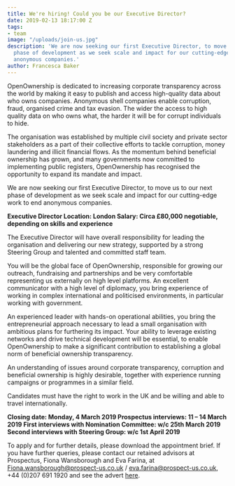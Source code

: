 ```yaml
---
title: We're hiring! Could you be our Executive Director?
date: 2019-02-13 18:17:00 Z
tags:
- team
image: "/uploads/join-us.jpg"
description: 'We are now seeking our first Executive Director, to move us to our next
  phase of development as we seek scale and impact for our cutting-edge work to end
  anonymous companies.'
author: Francesca Baker
---
```


OpenOwnership is dedicated to increasing corporate transparency across the world by making it easy to publish and access high-quality data about who owns companies. Anonymous shell companies enable corruption, fraud, organised crime and tax evasion. The wider the access to high quality data on who owns what, the harder it will be for corrupt individuals to hide.  

The organisation was established by multiple civil society and private sector stakeholders as a part of their collective efforts to tackle corruption, money laundering and illicit financial flows. As the momentum behind beneficial ownership has grown, and many governments now committed to implementing public registers, OpenOwnership has recognised the opportunity to expand its mandate and impact. 

We are now seeking our first Executive Director, to move us to our next phase of development as we seek scale and impact for our cutting-edge work to end anonymous companies.  

**Executive Director
Location:  London
Salary: Circa £80,000 negotiable, depending on skills and experience**

The Executive Director will have overall responsibility for leading the organisation and delivering our new strategy, supported by a strong Steering Group and talented and committed staff team.  

You will be the global face of OpenOwnership, responsible for growing our outreach, fundraising and partnerships and be very comfortable representing us externally on high level platforms. An excellent communicator with a high level of diplomacy, you bring experience of working in complex international and politicised environments, in particular working with government.  

An experienced leader with hands-on operational abilities, you bring the entrepreneurial approach necessary to lead a small organisation with ambitious plans for furthering its impact.  Your ability to leverage existing networks and drive technical development will be essential, to enable OpenOwnership to make a significant contribution to establishing a global norm of beneficial ownership transparency.

An understanding of issues around corporate transparency, corruption and beneficial ownership is highly desirable, together with experience running campaigns or programmes in a similar field.  

Candidates must have the right to work in the UK and be willing and able to travel internationally.  

**Closing date:  Monday, 4 March 2019
Prospectus interviews: 11 – 14 March 2019
First interviews with Nomination Committee: w/c 25th March 2019 
Second interviews with Steering Group: w/c 1st April 2019**

To apply and for further details, please download the appointment brief.  If you have further queries, please contact our retained advisors at Prospectus, Fiona Wansborough and Eva Farina, at Fiona.wansborough@prospect-us.co.uk / eva.farina@prospect-us.co.uk, +44 (0)207 691 1920 and see the advert [here](https://www.prospect-us.co.uk/jobs/details/hq00174274).

